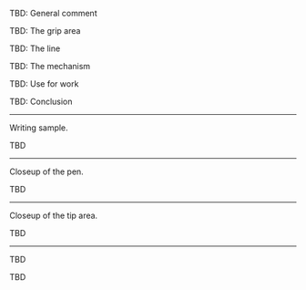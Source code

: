 TBD: General comment

TBD: The grip area

TBD: The line

TBD: The mechanism

TBD: Use for work

TBD: Conclusion

---
Writing sample.

TBD

---
Closeup of the pen.

TBD

---
Closeup of the tip area.

TBD

---
TBD

TBD

